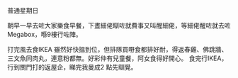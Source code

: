 普通星期日

朝早一早去咗大家樂食早餐，下晝細佬瞓咗就費事又叫醒細佬，等細佬醒咗就去咗Megabox，喺9樓行咗陣。

打完風去食IKEA 雖然好快搵到位，但排隊買嘢食都排好耐，得返春雞、佛跳牆、三文魚同肉丸，連意粉都無。好彩仲有兒童餐，阿女食得好開心。
食完行IKEA，行到關門打的返屋企，睇完我曼成2 點先瞓覺。
